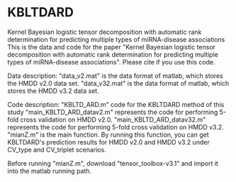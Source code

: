 # KBLTDARD
Kernel Bayesian logistic tensor decomposition with automatic rank determination for predicting multiple types of miRNA-disease associations
This is the data and code for the paper "Kernel Bayesian logistic tensor decomposition with automatic rank determination for predicting multiple types of miRNA-disease associations".  Please cite if you use this code.

Data description:
"data_v2.mat" is the data format of matlab, which stores the HMDD v2.0 data set.
"data_v32.mat" is the data format of matlab, which stores the HMDD v3.2 data set.



Code description:
"KBLTD_ARD.m" code for the KBLTDARD method of this study
"main_KBLTD_ARD_datav2.m" represents the code for performing 5-fold cross validation on HMDD v2.0.
"main_KBLTD_ARD_datav32.m" represents the code for performing 5-fold cross validation on HMDD v3.2.
"mianZ.m" is the main function. By running this function, you can get KBLTDARD's prediction results for HMDD v2.0 and HMDD v3.2 under CV_type and CV_triplet scenarios.


Before running "mianZ.m", download "tensor_toolbox-v3.1" and import it into the matlab running path.
